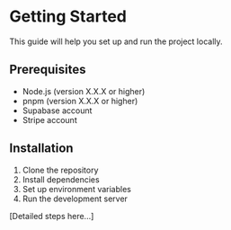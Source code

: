 # Getting Started

This guide will help you set up and run the project locally.

## Prerequisites

- Node.js (version X.X.X or higher)
- pnpm (version X.X.X or higher)
- Supabase account
- Stripe account

## Installation

1. Clone the repository
2. Install dependencies
3. Set up environment variables
4. Run the development server

[Detailed steps here...]

